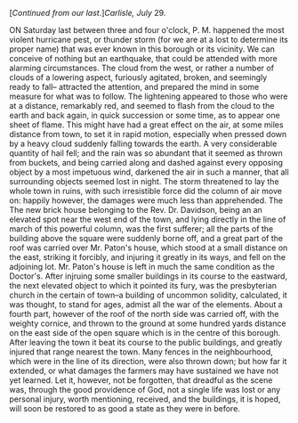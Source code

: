 [*Continued from our last*.]*Carlisle, July* 29.ON Saturday last between three and four
                    o'clock, P. M. happened the most violent hurricane pest, or thunder
                    storm (for we are at a lost to determine its proper name) that was
                    ever known in this borough or its vicinity. We can conceive of nothing
                    but an earthquake, that could be attended with more alarming circumstances. The cloud from the west, or rather a number of
                    clouds of a lowering aspect, furiously agitated, broken, and seemingly
                    ready to fall– attracted the attention, and prepared the mind
                    in some measure for what was to follow. The lightening appeared to
                    those who were at a distance, remarkably red, and seemed to
                    flash from the cloud to the earth and back again, in quick succession
                    or some time, as to appear one sheet of flame. This might have had a great
                    effect on the air, at some miles distance from town, to set it in
                    rapid motion, especially when pressed down by a heavy cloud suddenly
                    falling towards the earth. A very considerable quantity of hail fell;
                    and the rain was so abundant that it seemed as thrown from buckets,
                    and being carried along and dashed against every opposing object by a
                    most impetuous wind, darkened the air in such a manner, that all
                    surrounding objects seemed lost in night. The storm threatened to lay the
                    whole town in ruins, with such irresistible force did the column of
                    air move on: happily however, the damages were much less than
                    apprehended. The The new brick house belonging to the Rev. Dr. Davidson, being an an elevated spot near the west end of the
                    town, and lying directly in the line of march of this powerful column, was
                    the first sufferer; all the parts of the building above the
                    square were suddenly borne off, and a great part of the roof was
                    carried over Mr. Paton's house, which stood at a small distance on the
                    east, striking it forcibly, and injuring it greatly in its ways, and
                    fell on the adjoining lot. Mr. Paton's house is left in much the same
                    condition as the Doctor's. After injruing some smaller buildings in its
                    course to the eastward, the next elevated object to which it pointed
                    its fury, was the presbyterian church in the certain of town–a
                    building of uncommon solidity, calculated, it was thought, to
                    stand for ages, admist all the war of the elements. About a
                    fourth part, however of the roof of the north side was carried off, with
                    the weighty cornice, and thrown to the ground at some hundred
                    yards distance on the east side of the open square which is in the
                    centre of this borough. After leaving the town it beat its course to the
                    public buildings, and greatly injured that range nearest the town.
                    Many fences in the neighbourhood, which were in the line of its direction,
                    were also thrown down; but how far it extended, or what damages the
                    farmers may have sustained we have not yet learned. Let it, however, not be
                        forgotten, that dreadful as the scene was, through the
                    good providence of God, not a single life was lost or any personal
                    injury, worth mentioning, received, and the buildings, it is hoped, will soon be restored to as
                    good a state as they were in before.